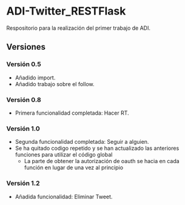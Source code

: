 # ADI-Twitter_RESTFlask
Respositorio para la realización del primer trabajo de ADI.

## Versiones
### Versión 0.5
 - Añadido import.
 - Añadido trabajo sobre el follow.

### Versión 0.8
 - Primera funcionalidad completada: Hacer RT.

### Versión 1.0
 - Segunda funcionalidad completada: Seguir a alguien.
 - Se ha quitado codigo repetido y se han actualizado las anteriores funciones para utilizar el código global
   - La parte de obtener la autorización de oauth se hacia en cada función en lugar de una vez al principio

### Versión 1.2
 - Añadida funcionalidad: Eliminar Tweet.
